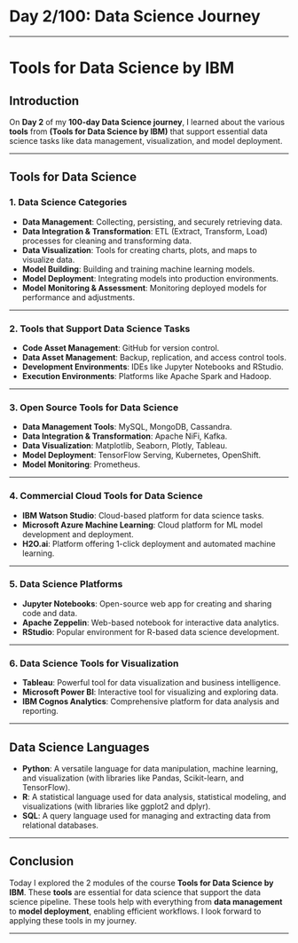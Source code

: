 # Day 2/100: Data Science Journey

---

# Tools for Data Science by IBM

## Introduction

On **Day 2** of my **100-day Data Science journey**, I learned about the various **tools** from **(Tools for Data Science by IBM)** that support essential data science tasks like data management, visualization, and model deployment.

---

## Tools for Data Science

### 1. **Data Science Categories**
- **Data Management**: Collecting, persisting, and securely retrieving data.
- **Data Integration & Transformation**: ETL (Extract, Transform, Load) processes for cleaning and transforming data.
- **Data Visualization**: Tools for creating charts, plots, and maps to visualize data.
- **Model Building**: Building and training machine learning models.
- **Model Deployment**: Integrating models into production environments.
- **Model Monitoring & Assessment**: Monitoring deployed models for performance and adjustments.

---

### 2. **Tools that Support Data Science Tasks**
- **Code Asset Management**: GitHub for version control.
- **Data Asset Management**: Backup, replication, and access control tools.
- **Development Environments**: IDEs like Jupyter Notebooks and RStudio.
- **Execution Environments**: Platforms like Apache Spark and Hadoop.

---

### 3. **Open Source Tools for Data Science**
- **Data Management Tools**: MySQL, MongoDB, Cassandra.
- **Data Integration & Transformation**: Apache NiFi, Kafka.
- **Data Visualization**: Matplotlib, Seaborn, Plotly, Tableau.
- **Model Deployment**: TensorFlow Serving, Kubernetes, OpenShift.
- **Model Monitoring**: Prometheus.

---

### 4. **Commercial Cloud Tools for Data Science**
- **IBM Watson Studio**: Cloud-based platform for data science tasks.
- **Microsoft Azure Machine Learning**: Cloud platform for ML model development and deployment.
- **H2O.ai**: Platform offering 1-click deployment and automated machine learning.

---

### 5. **Data Science Platforms**
- **Jupyter Notebooks**: Open-source web app for creating and sharing code and data.
- **Apache Zeppelin**: Web-based notebook for interactive data analytics.
- **RStudio**: Popular environment for R-based data science development.

---

### 6. **Data Science Tools for Visualization**
- **Tableau**: Powerful tool for data visualization and business intelligence.
- **Microsoft Power BI**: Interactive tool for visualizing and exploring data.
- **IBM Cognos Analytics**: Comprehensive platform for data analysis and reporting.

---

## **Data Science Languages**

- **Python**: A versatile language for data manipulation, machine learning, and visualization (with libraries like Pandas, Scikit-learn, and TensorFlow).
- **R**: A statistical language used for data analysis, statistical modeling, and visualizations (with libraries like ggplot2 and dplyr).
- **SQL**: A query language used for managing and extracting data from relational databases.

---

## Conclusion

Today I explored the 2 modules of the course **Tools for Data Science by IBM**. These **tools** are essential for data science that support the data science pipeline. These tools help with everything from **data management** to **model deployment**, enabling efficient workflows. I look forward to applying these tools in my journey.

---
